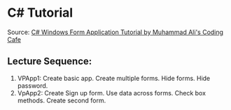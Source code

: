 # C# Tutorial

Source: [C# Windows Form Application Tutorial by Muhammad Ali's Coding Cafe](https://www.youtube.com/playlist?list=PLxefhmF0pcPlDKe7smJMoHPNS1tJQ7w7q)

## Lecture Sequence: 
1. VPApp1: Create basic app. Create multiple forms. Hide forms. Hide password.
1. VpApp2: Create Sign up form. Use data across forms. Check box methods. Create second form.